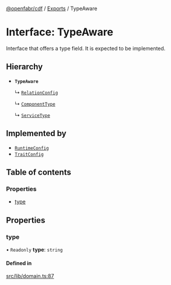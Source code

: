 [@openfabr/cdf](../README.md) / [Exports](../modules.md) / TypeAware

# Interface: TypeAware

Interface that offers a type field.
It is expected to be implemented.

## Hierarchy

- **`TypeAware`**

  ↳ [`RelationConfig`](RelationConfig.md)

  ↳ [`ComponentType`](ComponentType.md)

  ↳ [`ServiceType`](ServiceType.md)

## Implemented by

- [`RuntimeConfig`](../classes/RuntimeConfig.md)
- [`TraitConfig`](../classes/TraitConfig.md)

## Table of contents

### Properties

- [type](TypeAware.md#type)

## Properties

### type

• `Readonly` **type**: `string`

#### Defined in

[src/lib/domain.ts:87](https://github.com/openfabr/cdf/blob/eefa4b7/core/typescript/src/lib/domain.ts#L87)

